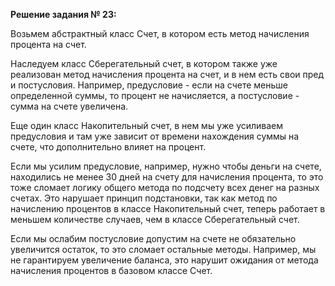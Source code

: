 **Решение задания № 23:**

Возьмем абстрактный класс Счет, в котором есть метод начисления процента на счет.

Наследуем класс Сберегательный счет, в котором также уже реализован метод начисления процента на счет, и в нем есть свои пред и постусловия.
Например, предусловие - если на счете меньше определенной суммы, то процент не начисляется, а постусловие - сумма на счете увеличена.

Еще один класс Накопительный счет, в нем мы уже усиливаем предусловия и там уже зависит от времени нахождения суммы на счете, что дополнительно влияет на процент.

Если мы усилим предусловие, например, нужно чтобы деньги на счете, находились не менее 30 дней на счету для начисления процента,
то это тоже сломает логику общего метода по подсчету всех денег на разных счетах. 
Это нарушает принцип подстановки, так как метод по начислению процентов в классе Накопительный счет, 
теперь работает в меньшем количестве случаев, чем в классе Сберегательный счет.

Если мы ослабим постусловие допустим на счете не обязательно увеличится остаток, то это сломает остальные методы.
Например, мы не гарантируем увеличение баланса, это нарушит ожидания от метода начисления процентов в базовом классе Счет.